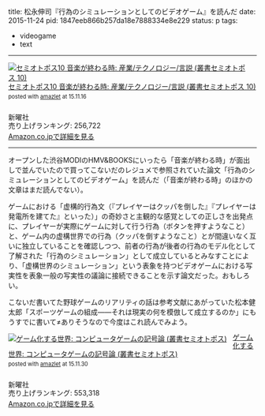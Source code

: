 title: 松永伸司『行為のシミュレーションとしてのビデオゲーム』を読んだ
date: 2015-11-24
pid: 1847eeb866b257da18e7888334e8e229
status: p
tags:
- videogame
- text
---

<div class="amazlet-box" style="margin-bottom:0px;"><div class="amazlet-image" style="float:left;margin:0px 12px 1px 0px;"><a href="http://www.amazon.co.jp/exec/obidos/ASIN/4788514389/dotimpact-22/ref=nosim/" name="amazletlink" target="_blank"><img src="http://ecx.images-amazon.com/images/I/41wI63QsUcL._SL160_.jpg" alt="セミオトポス10 音楽が終わる時: 産業/テクノロジー/言説 (叢書セミオトポス 10)" style="border: none;" /></a></div><div class="amazlet-info" style="line-height:120%; margin-bottom: 10px"><div class="amazlet-name" style="margin-bottom:10px;line-height:120%"><a href="http://www.amazon.co.jp/exec/obidos/ASIN/4788514389/dotimpact-22/ref=nosim/" name="amazletlink" target="_blank">セミオトポス10 音楽が終わる時: 産業/テクノロジー/言説 (叢書セミオトポス 10)</a><div class="amazlet-powered-date" style="font-size:80%;margin-top:5px;line-height:120%">posted with <a href="http://www.amazlet.com/" title="amazlet" target="_blank">amazlet</a> at 15.11.16</div></div><div class="amazlet-detail"><br />新曜社 <br />売り上げランキング: 256,722<br /></div><div class="amazlet-sub-info" style="float: left;"><div class="amazlet-link" style="margin-top: 5px"><a href="http://www.amazon.co.jp/exec/obidos/ASIN/4788514389/dotimpact-22/ref=nosim/" name="amazletlink" target="_blank">Amazon.co.jpで詳細を見る</a></div></div></div><div class="amazlet-footer" style="clear: left"></div></div>

---- 

オープンした渋谷MODIのHMV&BOOKSにいったら「音楽が終わる時」が面出しで並んでいたので買ってこないだのレジュメで参照されていた論文「行為のシミュレーションとしてのビデオゲーム」を読んだ（「音楽が終わる時」のほかの文章はまだ読んでない）。

ゲームにおける「虚構的行為文（『プレイヤーはクッパを倒した』『プレイヤーは発電所を建てた』といった）」の奇妙さと主観的な感覚としての正しさを出発点に、プレイヤーが実際にゲームに対して行う行為（ボタンを押すようなこと）と、ゲーム内の虚構世界での行為（クッパを倒すようなこと）とが間違いなく互いに独立していることを確認しつつ、前者の行為が後者の行為のモデル化として了解された「行為のシミュレーション」として成立しているとみなすことにより、「虚構世界のシミュレーション」という表象を持つビデオゲームにおける写実性を表象一般の写実性の議論に接続できることを示す論文だった。おもしろい。

こないだ書いてた野球ゲームのリアリティの話は参考文献にあがっていた松本健太郎「スポーツゲームの組成――それは現実の何を模倣して成立するのか」にもうすでに書いて≠ありそうなので今度はこれ読んでみよう。

<div class="amazlet-box" style="margin-bottom:0px;"><div class="amazlet-image" style="float:left;margin:0px 12px 1px 0px;"><a href="http://www.amazon.co.jp/exec/obidos/ASIN/4788513390/dotimpact-22/ref=nosim/" name="amazletlink" target="_blank"><img src="http://ecx.images-amazon.com/images/I/51agkCAOp3L._SL160_.jpg" alt="ゲーム化する世界: コンピュータゲームの記号論 (叢書セミオトポス)" style="border: none;" /></a></div><div class="amazlet-info" style="line-height:120%; margin-bottom: 10px"><div class="amazlet-name" style="margin-bottom:10px;line-height:120%"><a href="http://www.amazon.co.jp/exec/obidos/ASIN/4788513390/dotimpact-22/ref=nosim/" name="amazletlink" target="_blank">ゲーム化する世界: コンピュータゲームの記号論 (叢書セミオトポス)</a><div class="amazlet-powered-date" style="font-size:80%;margin-top:5px;line-height:120%">posted with <a href="http://www.amazlet.com/" title="amazlet" target="_blank">amazlet</a> at 15.11.30</div></div><div class="amazlet-detail"><br />新曜社 <br />売り上げランキング: 553,318<br /></div><div class="amazlet-sub-info" style="float: left;"><div class="amazlet-link" style="margin-top: 5px"><a href="http://www.amazon.co.jp/exec/obidos/ASIN/4788513390/dotimpact-22/ref=nosim/" name="amazletlink" target="_blank">Amazon.co.jpで詳細を見る</a></div></div></div><div class="amazlet-footer" style="clear: left"></div></div>
